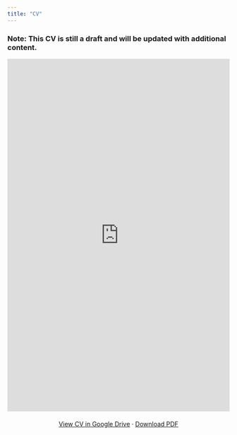 ```yaml
---
title: "CV"
---
```


### Note: This CV is still a draft and will be updated with additional content.

<iframe src="https://drive.google.com/file/d/1DcqXVYB790Oa2262a7Q7VOgb3VbczJzq/preview" width="100%" height="800px" style="border: none;">
  <p>Your browser does not support PDFs. <a href="https://drive.google.com/file/d/1DcqXVYB790Oa2262a7Q7VOgb3VbczJzq/view?usp=sharing" target="_blank">View CV in Google Drive</a>.</p>
</iframe>

<p style="text-align: center; margin-top: 20px;">
  <a href="https://drive.google.com/file/d/1DcqXVYB790Oa2262a7Q7VOgb3VbczJzq/view?usp=sharing" target="_blank">View CV in Google Drive</a> · 
  <a href="/pdf/cv.pdf" download>Download PDF</a>
</p>